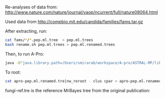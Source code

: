 Re-analyses of data from: http://www.nature.com/nature/journal/vaop/ncurrent/full/nature08064.html

Used data from http://compbio.mit.edu/candida/families/fams.tar.gz

After extracting, run:

```bash
cat fams/*/*.pep.ml.tree  > pep.ml.trees
bash rename.sh pep.ml.trees > pep.ml.renamed.trees
```

Then, to run A-Pro:

```bash
java -D"java.library.path=/Users/smirarab/workspace/A-pro/ASTRAL-MP/lib" -jar ~/ASTRAL-MP/astral.1.1.2.jar -i pep.ml.renamed.trees -o apro-pep.ml.renamed.tre 2> apr-pep.ml.renamed.log
```

To root:

```bash
cat apro-pep.ml.renamed.tre|nw_reroot - clus cpar > apro-pep.ml.renamed.rerooted.tre
```

fungi-ref.tre is the reference MrBayes tree from the original publication:

